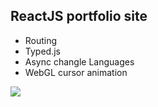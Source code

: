 ## ReactJS portfolio site
- Routing
- Typed.js
- Async changle Languages
- WebGL cursor animation

<img src = "https://media.giphy.com/media/Uq57KtWwAPhCUuFoRm/giphy.gif">

